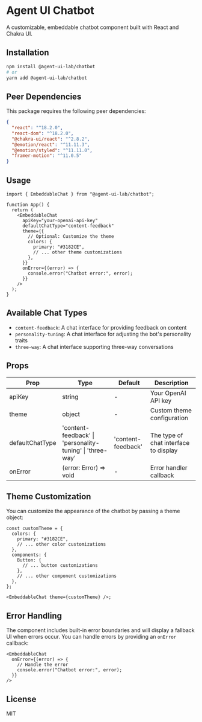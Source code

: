 # Agent UI Chatbot

A customizable, embeddable chatbot component built with React and Chakra UI.

## Installation

```bash
npm install @agent-ui-lab/chatbot
# or
yarn add @agent-ui-lab/chatbot
```

## Peer Dependencies

This package requires the following peer dependencies:

```json
{
  "react": "^18.2.0",
  "react-dom": "^18.2.0",
  "@chakra-ui/react": "^2.8.2",
  "@emotion/react": "^11.11.3",
  "@emotion/styled": "^11.11.0",
  "framer-motion": "^11.0.5"
}
```

## Usage

```tsx
import { EmbeddableChat } from "@agent-ui-lab/chatbot";

function App() {
  return (
    <EmbeddableChat
      apiKey="your-openai-api-key"
      defaultChatType="content-feedback"
      theme={{
        // Optional: Customize the theme
        colors: {
          primary: "#3182CE",
          // ... other theme customizations
        },
      }}
      onError={(error) => {
        console.error("Chatbot error:", error);
      }}
    />
  );
}
```

## Available Chat Types

- `content-feedback`: A chat interface for providing feedback on content
- `personality-tuning`: A chat interface for adjusting the bot's personality traits
- `three-way`: A chat interface supporting three-way conversations

## Props

| Prop            | Type                                                      | Default            | Description                           |
| --------------- | --------------------------------------------------------- | ------------------ | ------------------------------------- |
| apiKey          | string                                                    | -                  | Your OpenAI API key                   |
| theme           | object                                                    | -                  | Custom theme configuration            |
| defaultChatType | 'content-feedback' \| 'personality-tuning' \| 'three-way' | 'content-feedback' | The type of chat interface to display |
| onError         | (error: Error) => void                                    | -                  | Error handler callback                |

## Theme Customization

You can customize the appearance of the chatbot by passing a theme object:

```tsx
const customTheme = {
  colors: {
    primary: "#3182CE",
    // ... other color customizations
  },
  components: {
    Button: {
      // ... button customizations
    },
    // ... other component customizations
  },
};

<EmbeddableChat theme={customTheme} />;
```

## Error Handling

The component includes built-in error boundaries and will display a fallback UI when errors occur. You can handle errors by providing an `onError` callback:

```tsx
<EmbeddableChat
  onError={(error) => {
    // Handle the error
    console.error("Chatbot error:", error);
  }}
/>
```

## License

MIT

